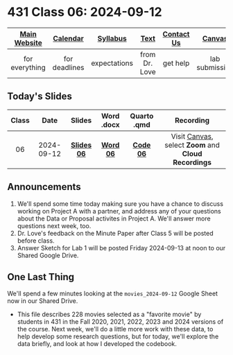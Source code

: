 # 431 Class 06: 2024-09-12

[Main Website](https://thomaselove.github.io/431-2024/) | [Calendar](https://thomaselove.github.io/431-2024/calendar.html) | [Syllabus](https://thomaselove.github.io/431-syllabus-2024/) | [Text](https://thomaselove.github.io/431-book/) | [Contact Us](https://thomaselove.github.io/431-2024/contact.html) | [Canvas](https://canvas.case.edu) | [Data and Code](https://github.com/THOMASELOVE/431-data)
:-----------: | :--------------: | :----------: | :---------: | :-------------: | :-----------: | :------------:
for everything | for deadlines | expectations | from Dr. Love | get help | lab submission | for downloads

## Today's Slides

Class | Date | Slides | Word .docx | Quarto .qmd | Recording
:---: | :--------: | :------: | :------: | :------: | :-------------:
06 | 2024-09-12 | **[Slides 06](https://thomaselove.github.io/431-slides-2024/class06.html)** | **[Word 06](https://thomaselove.github.io/431-slides-2024/class06w.docx)** | **[Code 06](https://github.com/THOMASELOVE/431-slides-2024/blob/main/class06.qmd)** | Visit [Canvas](https://canvas.case.edu/), select **Zoom** and **Cloud Recordings**

## Announcements

1. We'll spend some time today making sure you have a chance to discuss working on Project A with a partner, and address any of your questions about the Data or Proposal activites in Project A. We'll answer more questions next week, too.
2. Dr. Love's feedback on the Minute Paper after Class 5 will be posted before class.
3. Answer Sketch for Lab 1 will be posted Friday 2024-09-13 at noon to our Shared Google Drive.

## One Last Thing

We'll spend a few minutes looking at the `movies_2024-09-12` Google Sheet now in our Shared Drive. 

- This file describes 228 movies selected as a "favorite movie" by students in 431 in the Fall 2020, 2021, 2022, 2023 and 2024 versions of the course. Next week, we'll do a little more work with these data, to help develop some research questions, but for today, we'll explore the data briefly, and look at how I developed the codebook.
